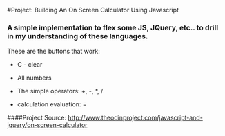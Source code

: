#Project: Building An On Screen Calculator Using Javascript

### A simple implementation to flex some JS, JQuery, etc.. to drill in my understanding of these languages.

These are the buttons that work:

- C - clear

- All numbers

- The simple operators: +, -, *, /

- calculation evaluation: =






####Project Source: http://www.theodinproject.com/javascript-and-jquery/on-screen-calculator
